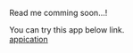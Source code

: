 Read me comming soon...!

You can try this app below link.
<br/>
[appication](https://nabepa-tea-shop.netlify.app/)
